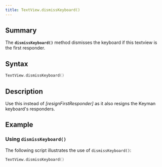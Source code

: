 ```yaml
---
title: TextView.dismissKeyboard()
---
```


## Summary

The **`dismissKeyboard()`** method dismisses the keyboard if this textview is the first responder.

## Syntax

```swift
TextView.dismissKeyboard()
```

## Description

Use this instead of *[resignFirstResponder]* as it also resigns the Keyman keyboard's responders.

## Example

### Using `dismissKeyboard()`
The following script illustrates the use of `dismissKeyboard()`:

```swift
TextView.dismissKeyboard()
```
